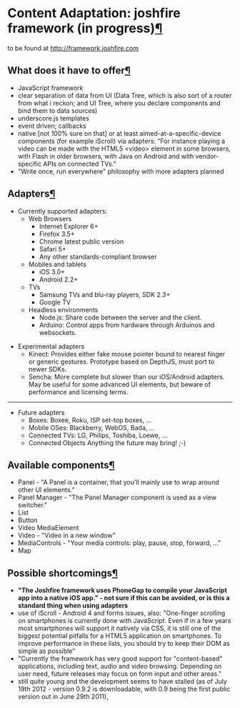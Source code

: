 Content Adaptation: joshfire framework (in progress)[¶](#Content-Adaptation-joshfire-framework-in-progress)
===========================================================================================================

to be found at <http://framework.joshfire.com>

What does it have to offer[¶](#What-does-it-have-to-offer)
----------------------------------------------------------

-   JavaScript framework
-   clear separation of data from UI (Data Tree, which is also sort of a
    router from what i reckon; and UI Tree, where you declare components
    and bind them to data sources)
-   underscore.js templates
-   event driven; callbacks
-   native [not 100% sure on that] or at least
    aimed-at-a-specific-device components (for example iScroll) via
    adapters: "For instance playing a video can be made with the HTML5
    \<video\> element in some browsers, with Flash in older browsers,
    with Java on Android and with vendor-specific APIs on connected
    TVs."
-   "Write once, run everywhere" philosophy with more adapters planned

Adapters[¶](#Adapters)
----------------------

-   Currently supported adapters:
    -   Web Browsers
        -   Internet Explorer 6+
        -   Firefox 3.5+
        -   Chrome latest public version
        -   Safari 5+
        -   Any other standards-compliant browser
    -   Mobiles and tablets
        -   iOS 3.0+
        -   Android 2.2+
    -   TVs
        -   Samsung TVs and blu-ray players, SDK 2.3+
        -   Google TV
    -   Headless environments
        -   Node.js: Share code between the server and the client.
        -   Arduino: Control apps from hardware through Arduinos and
            websockets.

<!-- -->

-   Experimental adapters
    -   Kinect: Provides either fake mouse pointer bound to nearest
        finger or generic gestures. Prototype based on DepthJS, must
        port to newer SDKs.
    -   Sencha: More complete but slower than our iOS/Android adapters.
        May be useful for some advanced UI elements, but beware of
        performance and licensing terms.

------------------------------------------------------------------------

-   Future adapters
    -   Boxes: Boxee, Roku, ISP set-top boxes, ...
    -   Mobile OSes: Blackberry, WebOS, Bada, ...
    -   Connected TVs: LG, Philips, Toshiba, Loewe, ...
    -   Connected Objects Anything the future may bring! ;-)

Available components[¶](#Available-components)
----------------------------------------------

-   Panel - "A Panel is a container, that you'll mainly use to wrap
    around other UI elements."
-   Panel Manager - "The Panel Manager component is used as a view
    switcher."
-   List
-   Button
-   Video MediaElement
-   Video - "Video in a new window"
-   MediaControls - "Your media controls: play, pause, stop, forward, …"
-   Map

Possible shortcomings[¶](#Possible-shortcomings)
------------------------------------------------

-   **"The Joshfire framework uses PhoneGap to compile your JavaScript
    app into a native iOS app." - not sure if this can be avoided, or is
    this a standard thing when using adapters**
-   use of iScroll - Android 4 and forms issues, also: "One-finger
    scrolling on smartphones is currently done with JavaScript. Even if
    in a few years most smartphones will support it natively via CSS, it
    is still one of the biggest potential pitfalls for a HTML5
    application on smartphones. To improve performance in these lists,
    you should try to keep their DOM as simple as possible"
-   "Currently the framework has very good support for "content-based"
    applications, including text, audio and video browsing. Depending on
    user need, future releases may focus on form input and other areas."
-   still quite young and the development seems to have stalled (as of
    July 19th 2012 - version 0.9.2 is downloadable, with 0.9 being the
    first public version out in June 29th 2011),

